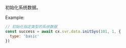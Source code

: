 初始化系统数据。

Example:
```javascript
// 初始化指定类型的系统数据
const success = await cx.svr.data.initSys(101, 1, {
  type: 'basic'
})
```